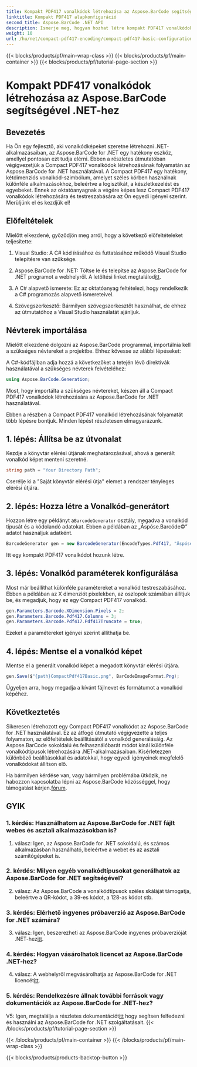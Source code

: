 ```yaml
---
title: Kompakt PDF417 vonalkódok létrehozása az Aspose.BarCode segítségével .NET-hez
linktitle: Kompakt PDF417 alapkonfiguráció
second_title: Aspose.BarCode .NET API
description: Ismerje meg, hogyan hozhat létre kompakt PDF417 vonalkódokat az Aspose.BarCode for .NET használatával. Átfogó útmutató lépésenkénti utasításokkal és kódpéldákkal.
weight: 10
url: /hu/net/compact-pdf417-encoding/compact-pdf417-basic-configuration/
---
```


{{< blocks/products/pf/main-wrap-class >}}
{{< blocks/products/pf/main-container >}}
{{< blocks/products/pf/tutorial-page-section >}}

# Kompakt PDF417 vonalkódok létrehozása az Aspose.BarCode segítségével .NET-hez

## Bevezetés

Ha Ön egy fejlesztő, aki vonalkódképeket szeretne létrehozni .NET-alkalmazásaiban, az Aspose.BarCode for .NET egy hatékony eszköz, amellyel pontosan ezt tudja elérni. Ebben a részletes útmutatóban végigvezetjük a Compact PDF417 vonalkódok létrehozásának folyamatán az Aspose.BarCode for .NET használatával. A Compact PDF417 egy hatékony, kétdimenziós vonalkód-szimbólum, amelyet széles körben használnak különféle alkalmazásokhoz, beleértve a logisztikát, a készletkezelést és egyebeket. Ennek az oktatóanyagnak a végére képes lesz Compact PDF417 vonalkódok létrehozására és testreszabására az Ön egyedi igényei szerint. Merüljünk el és kezdjük el!

## Előfeltételek

Mielőtt elkezdené, győződjön meg arról, hogy a következő előfeltételeket teljesítette:

1. Visual Studio: A C# kód írásához és futtatásához működő Visual Studio telepítésre van szüksége.

2.  Aspose.BarCode for .NET: Töltse le és telepítse az Aspose.BarCode for .NET programot a webhelyről. A letöltési linket megtalálod[itt](https://releases.aspose.com/barcode/net/).

3. A C# alapvető ismerete: Ez az oktatóanyag feltételezi, hogy rendelkezik a C# programozás alapvető ismereteivel.

4. Szövegszerkesztő: Bármilyen szövegszerkesztőt használhat, de ehhez az útmutatóhoz a Visual Studio használatát ajánljuk.

## Névterek importálása

Mielőtt elkezdené dolgozni az Aspose.BarCode programmal, importálnia kell a szükséges névtereket a projektbe. Ehhez kövesse az alábbi lépéseket:


A C#-kódfájlban adja hozzá a következőket a tetején lévő direktívák használatával a szükséges névterek felvételéhez:

```csharp
using Aspose.BarCode.Generation;
```

Most, hogy importálta a szükséges névtereket, készen áll a Compact PDF417 vonalkódok létrehozására az Aspose.BarCode for .NET használatával.

Ebben a részben a Compact PDF417 vonalkód létrehozásának folyamatát több lépésre bontjuk. Minden lépést részletesen elmagyarázunk.

## 1. lépés: Állítsa be az útvonalat

Kezdje a könyvtár elérési útjának meghatározásával, ahová a generált vonalkód képet menteni szeretné.

```csharp
string path = "Your Directory Path";
```

Cserélje ki a "Saját könyvtár elérési útja" elemet a rendszer tényleges elérési útjára.

## 2. lépés: Hozza létre a Vonalkód-generátort

 Hozzon létre egy példányt a`BarcodeGenerator` osztály, megadva a vonalkód típusát és a kódolandó adatokat. Ebben a példában az „Åspóse.Barcóde©” adatot használjuk adatként.

```csharp
BarcodeGenerator gen = new BarcodeGenerator(EncodeTypes.Pdf417, "Åspóse.Barcóde©");
```

Itt egy kompakt PDF417 vonalkódot hozunk létre.

## 3. lépés: Vonalkód paraméterek konfigurálása

Most már beállíthat különféle paramétereket a vonalkód testreszabásához. Ebben a példában az X dimenziót pixelekben, az oszlopok számában állítjuk be, és megadjuk, hogy ez egy Compact PDF417 vonalkód.

```csharp
gen.Parameters.Barcode.XDimension.Pixels = 2;
gen.Parameters.Barcode.Pdf417.Columns = 3;
gen.Parameters.Barcode.Pdf417.Pdf417Truncate = true;
```

Ezeket a paramétereket igényei szerint állíthatja be.

## 4. lépés: Mentse el a vonalkód képet

Mentse el a generált vonalkód képet a megadott könyvtár elérési útjára.

```csharp
gen.Save($"{path}CompactPdf417Basic.png", BarCodeImageFormat.Png);
```

Ügyeljen arra, hogy megadja a kívánt fájlnevet és formátumot a vonalkód képéhez.

## Következtetés

Sikeresen létrehozott egy Compact PDF417 vonalkódot az Aspose.BarCode for .NET használatával. Ez az átfogó útmutató végigvezette a teljes folyamaton, az előfeltételek beállításától a vonalkód generálásáig. Az Aspose.BarCode sokoldalú és felhasználóbarát módot kínál különféle vonalkódtípusok létrehozására .NET-alkalmazásaiban. Kísérletezzen különböző beállításokkal és adatokkal, hogy egyedi igényeinek megfelelő vonalkódokat állítson elő.

 Ha bármilyen kérdése van, vagy bármilyen problémába ütközik, ne habozzon kapcsolatba lépni az Aspose.BarCode közösséggel, hogy támogatást kérjen.[fórum](https://forum.aspose.com/c/barcode/13).

## GYIK

### 1. kérdés: Használhatom az Aspose.BarCode for .NET fájlt webes és asztali alkalmazásokban is?

1. válasz: Igen, az Aspose.BarCode for .NET sokoldalú, és számos alkalmazásban használható, beleértve a webet és az asztali számítógépeket is.

### 2. kérdés: Milyen egyéb vonalkódtípusokat generálhatok az Aspose.BarCode for .NET segítségével?

2. válasz: Az Aspose.BarCode a vonalkódtípusok széles skáláját támogatja, beleértve a QR-kódot, a 39-es kódot, a 128-as kódot stb.

### 3. kérdés: Elérhető ingyenes próbaverzió az Aspose.BarCode for .NET számára?

 3. válasz: Igen, beszerezheti az Aspose.BarCode ingyenes próbaverzióját .NET-hez[itt](https://releases.aspose.com/).

### 4. kérdés: Hogyan vásárolhatok licencet az Aspose.BarCode .NET-hez?

 4. válasz: A webhelyről megvásárolhatja az Aspose.BarCode for .NET licencét[itt](https://purchase.aspose.com/buy).

### 5. kérdés: Rendelkezésre állnak további források vagy dokumentációk az Aspose.BarCode for .NET-hez?

 V5: Igen, megtalálja a részletes dokumentációt[itt](https://reference.aspose.com/barcode/net/) hogy segítsen felfedezni és használni az Aspose.BarCode for .NET szolgáltatásait.
{{< /blocks/products/pf/tutorial-page-section >}}

{{< /blocks/products/pf/main-container >}}
{{< /blocks/products/pf/main-wrap-class >}}

{{< blocks/products/products-backtop-button >}}

